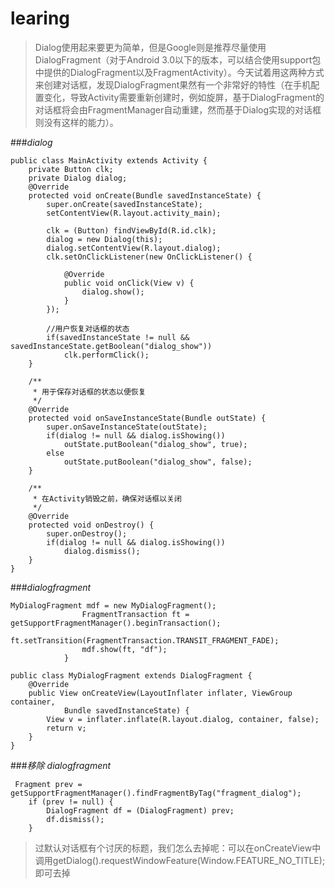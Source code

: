 # learing

>Dialog使用起来要更为简单，但是Google则是推荐尽量使用DialogFragment（对于Android 3.0以下的版本，可以结合使用support包中提供的DialogFragment以及FragmentActivity）。今天试着用这两种方式来创建对话框，发现DialogFragment果然有一个非常好的特性（在手机配置变化，导致Activity需要重新创建时，例如旋屏，基于DialogFragment的对话框将会由FragmentManager自动重建，然而基于Dialog实现的对话框则没有这样的能力）。

###*dialog*
```
public class MainActivity extends Activity {
    private Button clk;
    private Dialog dialog;
    @Override
    protected void onCreate(Bundle savedInstanceState) {
        super.onCreate(savedInstanceState);
        setContentView(R.layout.activity_main);
         
        clk = (Button) findViewById(R.id.clk);
        dialog = new Dialog(this);
        dialog.setContentView(R.layout.dialog);
        clk.setOnClickListener(new OnClickListener() {
             
            @Override
            public void onClick(View v) {
                dialog.show();
            }
        });
 
        //用户恢复对话框的状态
        if(savedInstanceState != null && savedInstanceState.getBoolean("dialog_show"))
            clk.performClick();
    }
 
    /**
     * 用于保存对话框的状态以便恢复
     */
    @Override
    protected void onSaveInstanceState(Bundle outState) {
        super.onSaveInstanceState(outState);
        if(dialog != null && dialog.isShowing())
            outState.putBoolean("dialog_show", true);
        else
            outState.putBoolean("dialog_show", false);
    }
 
    /**
     * 在Activity销毁之前，确保对话框以关闭
     */
    @Override
    protected void onDestroy() {
        super.onDestroy();
        if(dialog != null && dialog.isShowing())
            dialog.dismiss();
    }
}
```
###*dialogfragment*
```
MyDialogFragment mdf = new MyDialogFragment();
                FragmentTransaction ft = getSupportFragmentManager().beginTransaction();
                ft.setTransition(FragmentTransaction.TRANSIT_FRAGMENT_FADE);
                mdf.show(ft, "df");
            }
```

```
public class MyDialogFragment extends DialogFragment {
    @Override
    public View onCreateView(LayoutInflater inflater, ViewGroup container,
            Bundle savedInstanceState) {
        View v = inflater.inflate(R.layout.dialog, container, false);
        return v;
    }
}
```
###*移除 dialogfragment* 
```
 Fragment prev = getSupportFragmentManager().findFragmentByTag("fragment_dialog");
    if (prev != null) {
        DialogFragment df = (DialogFragment) prev;
        df.dismiss();
    }
```
>过默认对话框有个讨厌的标题，我们怎么去掉呢：可以在onCreateView中调用getDialog().requestWindowFeature(Window.FEATURE_NO_TITLE);即可去掉
